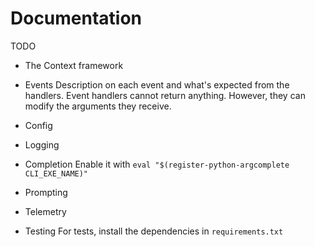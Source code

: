 Documentation
=============

TODO

- The Context framework

- Events
    Description on each event and what's expected from the handlers.
    Event handlers cannot return anything. However, they can modify the arguments they receive.

- Config

- Logging

- Completion
    Enable it with `eval "$(register-python-argcomplete CLI_EXE_NAME)"`

- Prompting

- Telemetry


- Testing
    For tests, install the dependencies in `requirements.txt`

